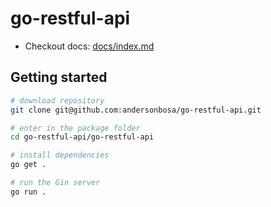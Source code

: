 # go-restful-api

* Checkout docs: [docs/index.md](docs/index.md)

## Getting started

```bash
# download repository
git clone git@github.com:andersonbosa/go-restful-api.git

# enter in the package folder
cd go-restful-api/go-restful-api

# install dependencies
go get .

# run the Gin server
go run .
```
